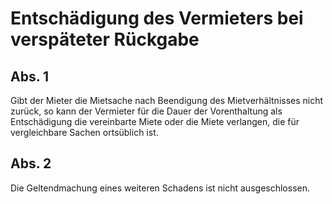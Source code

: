 # Entschädigung des Vermieters bei verspäteter Rückgabe



## Abs. 1

 Gibt der Mieter die Mietsache nach Beendigung des Mietverhältnisses nicht zurück, so kann der Vermieter für die Dauer der Vorenthaltung als Entschädigung die vereinbarte Miete oder die Miete verlangen, die für vergleichbare Sachen ortsüblich ist.

## Abs. 2

 Die Geltendmachung eines weiteren Schadens ist nicht ausgeschlossen. 

